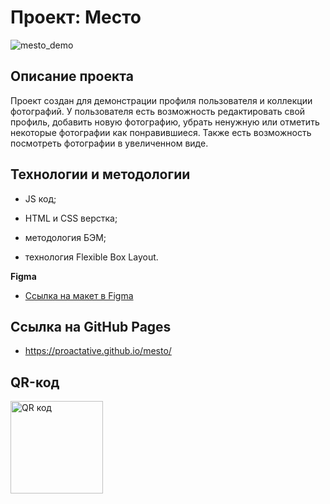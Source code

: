 # Проект: Место

![mesto_demo](https://user-images.githubusercontent.com/104484685/233945458-d5f5ef26-01e5-4d99-ae12-fb3783e1b7da.jpg)

## **Описание проекта**
Проект создан для демонстрации профиля пользователя и коллекции фотографий. У пользователя есть возможность редактировать свой профиль, добавить новую фотографию, убрать ненужную или отметить некоторые фотографии как понравившиеся. Также есть возможность посмотреть фотографии в увеличенном виде.

## **Технологии и методологии**
- JS код;

- HTML и СSS верстка;

- методология БЭМ;

- технология Flexible Box Layout.

**Figma**

* [Ссылка на макет в Figma](https://www.figma.com/file/2cn9N9jSkmxD84oJik7xL7/JavaScript.-Sprint-4?node-id=0%3A1)


## **Ссылка на GitHub Pages**
* https://proactative.github.io/mesto/


## **QR-код**
<img src="http://qrcoder.ru/code/?https%3A%2F%2Fproactative.github.io%2Fmesto%2F&4&0" width="148" height="148" border="0" title="QR код">
